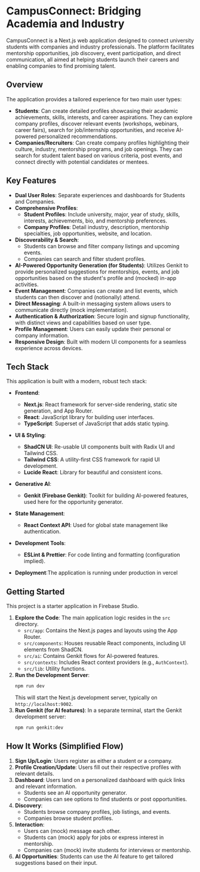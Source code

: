 # CampusConnect: Bridging Academia and Industry

CampusConnect is a Next.js web application designed to connect university students with companies and industry professionals. The platform facilitates mentorship opportunities, job discovery, event participation, and direct communication, all aimed at helping students launch their careers and enabling companies to find promising talent.

## Overview

The application provides a tailored experience for two main user types:

*   **Students**: Can create detailed profiles showcasing their academic achievements, skills, interests, and career aspirations. They can explore company profiles, discover relevant events (workshops, webinars, career fairs), search for job/internship opportunities, and receive AI-powered personalized recommendations.
*   **Companies/Recruiters**: Can create company profiles highlighting their culture, industry, mentorship programs, and job openings. They can search for student talent based on various criteria, post events, and connect directly with potential candidates or mentees.

## Key Features

*   **Dual User Roles**: Separate experiences and dashboards for Students and Companies.
*   **Comprehensive Profiles**:
    *   **Student Profiles**: Include university, major, year of study, skills, interests, achievements, bio, and mentorship preferences.
    *   **Company Profiles**: Detail industry, description, mentorship specialties, job opportunities, website, and location.
*   **Discoverability & Search**:
    *   Students can browse and filter company listings and upcoming events.
    *   Companies can search and filter student profiles.
*   **AI-Powered Opportunity Generation (for Students)**: Utilizes Genkit to provide personalized suggestions for mentorships, events, and job opportunities based on the student's profile and (mocked) in-app activities.
*   **Event Management**: Companies can create and list events, which students can then discover and (notionally) attend.
*   **Direct Messaging**: A built-in messaging system allows users to communicate directly (mock implementation).
*   **Authentication & Authorization**: Secure login and signup functionality, with distinct views and capabilities based on user type.
*   **Profile Management**: Users can easily update their personal or company information.
*   **Responsive Design**: Built with modern UI components for a seamless experience across devices.

## Tech Stack

This application is built with a modern, robust tech stack:

*   **Frontend**:
    *   **Next.js**: React framework for server-side rendering, static site generation, and App Router.
    *   **React**: JavaScript library for building user interfaces.
    *   **TypeScript**: Superset of JavaScript that adds static typing.
*   **UI & Styling**:
    *   **ShadCN UI**: Re-usable UI components built with Radix UI and Tailwind CSS.
    *   **Tailwind CSS**: A utility-first CSS framework for rapid UI development.
    *   **Lucide React**: Library for beautiful and consistent icons.
*   **Generative AI**:
    *   **Genkit (Firebase Genkit)**: Toolkit for building AI-powered features, used here for the opportunity generator.
*   **State Management**:
    *   **React Context API**: Used for global state management like authentication.
*   **Development Tools**:
    *   **ESLint & Prettier**: For code linting and formatting (configuration implied).

*   **Deployment**:The application is running under production in vercel

## Getting Started

This project is a starter application in Firebase Studio.

1.  **Explore the Code**: The main application logic resides in the `src` directory.
    *   `src/app`: Contains the Next.js pages and layouts using the App Router.
    *   `src/components`: Houses reusable React components, including UI elements from ShadCN.
    *   `src/ai`: Contains Genkit flows for AI-powered features.
    *   `src/contexts`: Includes React context providers (e.g., `AuthContext`).
    *   `src/lib`: Utility functions.
2.  **Run the Development Server**:
    ```bash
    npm run dev
    ```
    This will start the Next.js development server, typically on `http://localhost:9002`.
3.  **Run Genkit (for AI features)**:
    In a separate terminal, start the Genkit development server:
    ```bash
    npm run genkit:dev
    ```

## How It Works (Simplified Flow)

1.  **Sign Up/Login**: Users register as either a student or a company.
2.  **Profile Creation/Update**: Users fill out their respective profiles with relevant details.
3.  **Dashboard**: Users land on a personalized dashboard with quick links and relevant information.
    *   Students see an AI opportunity generator.
    *   Companies can see options to find students or post opportunities.
4.  **Discovery**:
    *   Students browse company profiles, job listings, and events.
    *   Companies browse student profiles.
5.  **Interaction**:
    *   Users can (mock) message each other.
    *   Students can (mock) apply for jobs or express interest in mentorship.
    *   Companies can (mock) invite students for interviews or mentorship.
6.  **AI Opportunities**: Students can use the AI feature to get tailored suggestions based on their input.

